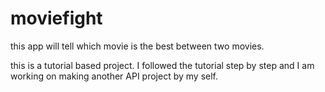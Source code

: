 # moviefight
this app will tell which movie is the best between two movies.

this is a tutorial based project. I followed the tutorial step by step and I am working on making another API project by my self.
